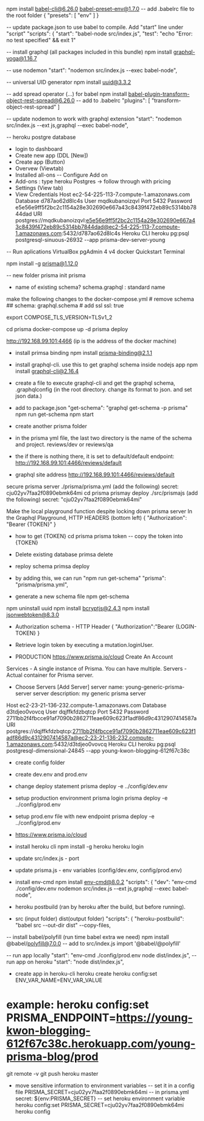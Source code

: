 npm install babel-cli@6.26.0 babel-preset-env@1.7.0
-- add .babelrc file to the root folder
{
  "presets": [
    "env"
  ]
}

-- update package.json to use babel to compile.  Add "start" line under "script"
  "scripts": {
    "start": "babel-node src/index.js",
    "test": "echo \"Error: no test specified\" && exit 1"

-- install graphql (all packages included in this bundle)
npm install graphql-yoga@1.16.7

-- use nodemon
    "start": "nodemon src/index.js --exec babel-node",

-- universal UID generator
npm install uuid@3.3.2

-- add spread operator (...) for babel
npm install babel-plugin-transform-object-rest-spread@6.26.0
-- add to .babelrc
  "plugins": [
    "transform-object-rest-spread"
  ]

-- update nodemon to work with graphql extension
    "start": "nodemon src/index.js --ext js,graphql --exec babel-node",

-- heroku postgre database
* login to dashboard
* Create new app (DDL [New])
* Create app (Button)
* Overvew (Viewtab)
* Installed all-ons -- Configure Add on
* Add-ons : type heroku Postgres -> follow through with pricing
* Settings (View tab)
* View Credentials
Host
ec2-54-225-113-7.compute-1.amazonaws.com
Database
d787ao62d8lc4s
User
mqdkubanoizqvl
Port
5432
Password
e5e56e9ff5f2bc2c1154a28e302690e667a43c8439f472eb89c5314bb7844dad
URI
postgres://mqdkubanoizqvl:e5e56e9ff5f2bc2c1154a28e302690e667a43c8439f472eb89c5314bb7844dad@ec2-54-225-113-7.compute-1.amazonaws.com:5432/d787ao62d8lc4s
Heroku CLI
heroku pg:psql postgresql-sinuous-26932 --app prisma-dev-server-young

-- Run aplications
VirtualBox
pgAdmin 4 v4
docker Quickstart Terminal

npm install -g prisma@1.12.0

-- new folder
prisma init prisma
* name of existing schema? schema.graphql     : standard name


make the following changes to the docker-compose.yml
            # remove schema
            ## schema: graphql.schema
            # add ssl
            ssl: true

export COMPOSE_TLS_VERSION=TLSv1_2

cd prisma
docker-compose up -d
prisma deploy

http://192.168.99.101:4466  (ip is the address of the docker machine)

* install primsa binding
npm install prisma-binding@2.1.1
* install graphql-cli.  use this to get graphql schema inside nodejs app
npm install graphql-cli@2.16.4
* create a file to execute graphql-cli and get the graphql schema, 
.graphqlconfig (in the root directory.  change its format to json.  and set json data.)
* add to package.json
    "get-schema": "graphql get-schema -p prisma"
npm run get-schema
npm start


* create another prisma folder
* in the prisma yml file, the last two directory is the name of the schema and project.  reviews/dev or reviews/qa
* the if there is nothing there, it is set to default/default
endpoint: http://192.168.99.101:4466/reviews/default
* graphql site address
http://192.168.99.101:4466/reviews/default

secure prisma server
./prisma/prisma.yml (add the following)
secret: cju02yv7faa2f0890ebmk64mi
cd prisma
prismay deploy
./src/prismajs (add the following)
secret: "cju02yv7faa2f0890ebmk64mi"

Make the local playground function despite locking down prisma server
In the Graphql Playground, HTTP HEADERS (bottom left)
{
  "Authorization": "Bearer {TOKEN}"
}
* how to get {TOKEN}
cd prisma
prisma token
-- copy the token into {TOKEN}

* Delete existing database
primsa delete
* reploy schema
primsa deploy
* by adding this, we can run "npm run get-schema"
        "prisma": "prisma/prisma.yml",
* generate a new schema file
npm get-schema

npm uninstall uuid
npm install bcryptjs@2.4.3
npm install jsonwebtoken@8.3.0

* Authorization schema - HTTP Header
{
  "Authorization":"Bearer {LOGIN-TOKEN} 
}
* Retrieve login token by executing a mutation.loginUser.


* PRODUCTION
https://www.prisma.io/cloud
Create An Account

Services - A single instance of Prisma.  You can have multiple.
Servers - Actual container for Prisma server.

- Choose Servers
[Add Server]
server name: young-generic-prisma-server
server description:  my generic prisma server

Host
ec2-23-21-136-232.compute-1.amazonaws.com
Database
d3tdjeo0vovcq
User
dqjffkfdzbqtcp
Port
5432
Password
2711bb2f4fbcce91af7090b2862711eae609c623f1adf86d9c4312907414587a
URI
postgres://dqjffkfdzbqtcp:2711bb2f4fbcce91af7090b2862711eae609c623f1adf86d9c4312907414587a@ec2-23-21-136-232.compute-1.amazonaws.com:5432/d3tdjeo0vovcq
Heroku CLI
heroku pg:psql postgresql-dimensional-24845 --app young-kwon-blogging-612f67c38c

- create config folder
- create dev.env and prod.env
- change deploy statement
prisma deploy -e ../config/dev.env
- setup production environment
prisma login
prisma deploy -e ../config/prod.env
- setup prod.env file with new endpoint
prisma deploy -e ../config/prod.env
- https://www.prisma.io/cloud

- install heroku cli
npm install -g heroku
heroku login
- update src/index.js - port
- update prisma.js - env variables (config/dev.env, config/prod.env)
- install env-cmd
npm install env-cmd@8.0.2
  "scripts": {
    "dev": "env-cmd ./config/dev.env nodemon src/index.js --ext js,graphql --exec babel-node",
- heroku postbuild (ran by heroku after the build, but before running).
- src (input folder) dist(output folder)
  "scripts": {
    "heroku-postbuild": "babel src --out-dir dist" --copy-files,
    
-- install babel/polyfill (run time babel extra we need)
npm install @babel/polyfill@7.0.0
-- add to src/index.js
import '@babel/@polyfill'

-- run app locally
   "start": "env-cmd ./config/prod.env node dist/index.js",
-- run app on heroku
   "start": "node dist/index.js",

* create app in heroku-cli
heroku create
heroku config:set ENV_VAR_NAME=ENV_VAR_VALUE
# example: heroku config:set PRISMA_ENDPOINT=https://young-kwon-blogging-612f67c38c.herokuapp.com/young-prisma-blog/prod
git remote -v
git push heroku master

* move sensitive information to environment variables
-- set it in a config file
PRISMA_SECRET=cju02yv7faa2f0890ebmk64mi
-- in prisma.yml
secret: ${env:PRISMA_SECRET}
-- set heroku environment variable
heroku config:set PRISMA_SECRET=cju02yv7faa2f0890ebmk64mi
heroku config
